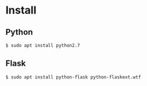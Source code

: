 # Install

## Python

```
$ sudo apt install python2.7
```

## Flask

```
$ sudo apt install python-flask python-flaskext.wtf
```